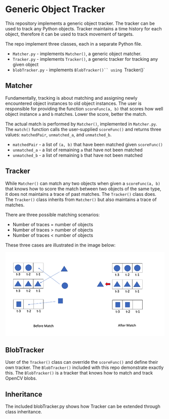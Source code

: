 # Generic Object Tracker
This repository implements a generic object tracker. The tracker can be used to track any Python objects. Tracker maintains a time history for each object, therefore it can be used to track movement of targets.  

The repo implement three classes, each in a separate Python file.

* `Matcher.py`     - implements `Matcher()`, a generic object matcher.
* `Tracker.py`     - implements `Tracker()`, a generic tracker for tracking any given object
* `blobTracker.py` - implements `BlobTracker()`` using `Tracker()`

## Matcher
Fundamentally, tracking is about matching and assigning newly encountered object instances to old object instances.  The user is responsible for providing the function `scoreFunc(a, b)` that scores how well object instance `a` and `b` matches.  Lower the score, better the match.  

The actual match is performed by `Matcher()`, implemented in `Matcher.py`.  The `match()` function calls the user-supplied `scoreFunc()` and returns three values:  `matchedPair`, `unmatched_a`, and `unmatched_b`.

* `matchedPair` - a list of `(a, b)` that have been matched given `scoreFunc()`
* `unmatched_a` - a list of remaining `a` that have not been matched
* `unmatched_b` - a list of remaining `b` that have not been matched

## Tracker
While `Matcher()` can match any two objects when given a `scoreFunc(a, b)` that knows how to score the match between two objects of the same type, it does not maintains a trace of past matches.  The `Tracker()` class does. The `Tracker()` class inherits from `Matcher()` but also maintains a trace of matches.  

There are three possible matching scenarios:

* Number of traces = number of objects
* Number of traces > number of objects
* Number of traces < number of objects

These three cases are illustrated in the image below:

![alt text](https://github.com/emotionrobots/Trackers/blob/main/assets/match1.png)

## BlobTracker
User of the `Tracker()` class can override the `scoreFunc()` and define their own tracker.  The `BlobTracker()` included with this repo demonstrate exactly this.  The `BlobTracker()` is a tracker that knows how to match and track OpenCV blobs.


## Inheritance
The included blobTracker.py shows how Tracker can be extended through class inheritance.
